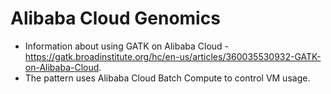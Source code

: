 # Alibaba Cloud Genomics

- Information about using GATK on Alibaba Cloud - https://gatk.broadinstitute.org/hc/en-us/articles/360035530932-GATK-on-Alibaba-Cloud.  
- The pattern uses Alibaba Cloud Batch Compute to control VM usage.